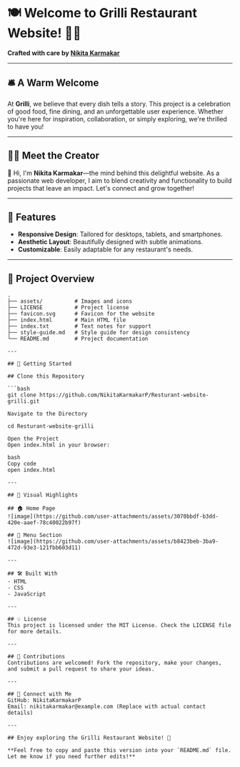 # 🍽️ Welcome to **Grilli Restaurant Website**! 🍴✨  

**Crafted with care by [Nikita Karmakar](https://github.com/NikitaKarmakarP)**  

---

## 🛎️ A Warm Welcome  

At **Grilli**, we believe that every dish tells a story. This project is a celebration of good food, fine dining, and an unforgettable user experience. Whether you're here for inspiration, collaboration, or simply exploring, we're thrilled to have you!

---

## 👨‍🍳 Meet the Creator  

👋 Hi, I'm **Nikita Karmakar**—the mind behind this delightful website. As a passionate web developer, I aim to blend creativity and functionality to build projects that leave an impact. Let's connect and grow together!

---

## 🌟 Features  

- **Responsive Design**: Tailored for desktops, tablets, and smartphones.  
- **Aesthetic Layout**: Beautifully designed with subtle animations.  
- **Customizable**: Easily adaptable for any restaurant's needs.  

---

## 📂 Project Overview  

```plaintext
.
├── assets/          # Images and icons
├── LICENSE          # Project license
├── favicon.svg      # Favicon for the website
├── index.html       # Main HTML file
├── index.txt        # Text notes for support
├── style-guide.md   # Style guide for design consistency
└── README.md        # Project documentation

---

## 🚀 Getting Started

## Clone this Repository

```bash
git clone https://github.com/NikitaKarmakarP/Resturant-website-grilli.git

Navigate to the Directory

cd Resturant-website-grilli

Open the Project
Open index.html in your browser:

bash
Copy code
open index.html

---

## 🎨 Visual Highlights

## 🏠 Home Page
![image](https://github.com/user-attachments/assets/3070bbdf-b3dd-420e-aaef-78c40022b97f)

## 🍝 Menu Section
![image](https://github.com/user-attachments/assets/b8423beb-3ba9-472d-93e3-121fbb603d11)

---

## 🛠️ Built With
- HTML
- CSS
- JavaScript

---

## 💡 License
This project is licensed under the MIT License. Check the LICENSE file for more details.

---

## 🤝 Contributions
Contributions are welcomed! Fork the repository, make your changes, and submit a pull request to share your ideas.

---

## 📧 Connect with Me
GitHub: NikitaKarmakarP
Email: nikitakarmakar@example.com (Replace with actual contact details)

---

## Enjoy exploring the Grilli Restaurant Website! 🌟

**Feel free to copy and paste this version into your `README.md` file. Let me know if you need further edits!**

